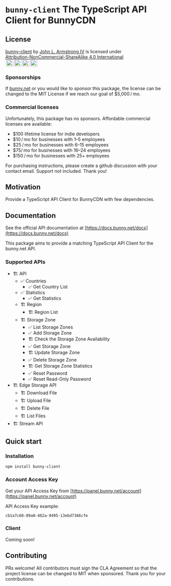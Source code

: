 # `bunny-client` The TypeScript API Client for BunnyCDN

## License

<!-- https://creativecommons.org/choose/ -->
<!-- https://chooser-beta.creativecommons.org/ -->
<!-- https://github.com/idleberg/Creative-Commons-Markdown -->

<p xmlns:cc="http://creativecommons.org/ns#" xmlns:dct="http://purl.org/dc/terms/"><a property="dct:title" rel="cc:attributionURL" href="https://github.com/jlarmstrongiv/bunny-client/blob/main/README.md">bunny-client</a> by <a rel="cc:attributionURL dct:creator" property="cc:attributionName" href="https://github.com/jlarmstrongiv/">John L. Armstrong IV</a> is licensed under <a href="http://creativecommons.org/licenses/by-nc-sa/4.0/?ref=chooser-v1" target="_blank" rel="license noopener noreferrer" style="display:inline-block;">Attribution-NonCommercial-ShareAlike 4.0 International<br><img style="height:22px!important;margin-left:3px;vertical-align:text-bottom;" src="https://mirrors.creativecommons.org/presskit/icons/cc.svg?ref=chooser-v1"><img style="height:22px!important;margin-left:3px;vertical-align:text-bottom;" src="https://mirrors.creativecommons.org/presskit/icons/by.svg?ref=chooser-v1"><img style="height:22px!important;margin-left:3px;vertical-align:text-bottom;" src="https://mirrors.creativecommons.org/presskit/icons/nc.svg?ref=chooser-v1"><img style="height:22px!important;margin-left:3px;vertical-align:text-bottom;" src="https://mirrors.creativecommons.org/presskit/icons/sa.svg?ref=chooser-v1"></a></p>

### Sponsorships

If [bunny.net](https://bunny.net/) or you would like to sponsor this package, the license can be changed to the MIT License if we reach our goal of $5,000 / mo.

### Commercial licenses

Unfortunately, this package has no sponsors. Affordable commercial licenses are available:

- $100 lifetime license for indie developers
- $10 / mo for businesses with 1–5 employees
- $25 / mo for businesses with 6–15 employees
- $75/ mo for businesses with 16–24 employees
- $150 / mo for businesses with 25+ employees

For purchasing instructions, please create a github discussion with your contact email. Support not included. Thank you!

## Motivation

Provide a TypeScript API Client for BunnyCDN with few dependencies.

## Documentation

See the official API documentation at [https://docs.bunny.net/docs](https://docs.bunny.net/docs)

This package aims to provide a matching TypeScript API Client for the bunny.net API.

<!-- Better documentation in comments than the official api! -->

### Supported APIs

- 🏗️ API
  - ✅ Countries
    - ✅ Get Country List
  - ✅ Statistics
    - ✅ Get Statistics
  - 🏗️ Region
    - 🏗️ Region List
  - 🏗️ Storage Zone
    - ✅ List Storage Zones
    - ✅ Add Storage Zone
    - 🏗️ Check the Storage Zone Availability
    - ✅ Get Storage Zone
    - 🏗️ Update Storage Zone
    - ✅ Delete Storage Zone
    - 🏗️ Get Storage Zone Statistics
    - ✅ Reset Password
    - ✅ Reset Read-Only Password
- 🏗️ Edge Storage API
  - 🏗️ Download File
  - 🏗️ Upload File
  - 🏗️ Delete File
  - 🏗️ List Files
- 🏗️ Stream API

## Quick start

<!-- types -->
<!-- https://app.quicktype.io/?l=ts -->
<!-- https://transform.tools/json-to-typescript -->

<!-- avoiding zod due to performance concerns -->
<!-- https://github.com/colinhacks/zod/issues/205 -->

### Installation

```shell
npm install bunny-client
```

### Account Access Key

<!-- https://www.jhanley.com/blog/bunny-client-account-and-api-keys/ -->

<!-- some api keys cannot be created with an entity, such as zones -->

Get your API Access Key from [https://panel.bunny.net/account](https://panel.bunny.net/account)

API Access Key example:

```
cb1a7c68-89a0-462a-9495-13ebd7366cfe
```

### Client

Coming soon!

## Contributing

PRs welcome! All contributors must sign the CLA Agreement so that the project license can be changed to MIT when sponsored. Thank you for your contributions.
